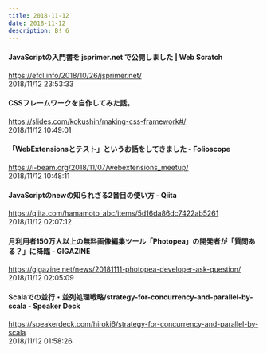 ```yaml
---
title: 2018-11-12
date: 2018-11-12
description: B! 6
---
```


####                 JavaScriptの入門書を jsprimer.net で公開しました | Web Scratch            
https://efcl.info/2018/10/26/jsprimer.net/<br>
2018/11/12 23:53:33<br>


#### CSSフレームワークを自作してみた話。
https://slides.com/kokushin/making-css-framework#/<br>
2018/11/12 10:49:01<br>


#### 「WebExtensionsとテスト」というお話をしてきました - Folioscope
https://i-beam.org/2018/11/07/webextensions_meetup/<br>
2018/11/12 10:48:11<br>


#### JavaScriptのnewの知られざる2番目の使い方 - Qiita
https://qiita.com/hamamoto_abc/items/5d16da86dc7422ab5261<br>
2018/11/12 02:07:12<br>


#### 月利用者150万人以上の無料画像編集ツール「Photopea」の開発者が「質問ある？」に降臨 - GIGAZINE
https://gigazine.net/news/20181111-photopea-developer-ask-question/<br>
2018/11/12 02:05:09<br>


#### Scalaでの並行・並列処理戦略/strategy-for-concurrency-and-parallel-by-scala - Speaker Deck
https://speakerdeck.com/hiroki6/strategy-for-concurrency-and-parallel-by-scala<br>
2018/11/12 01:58:26<br>


